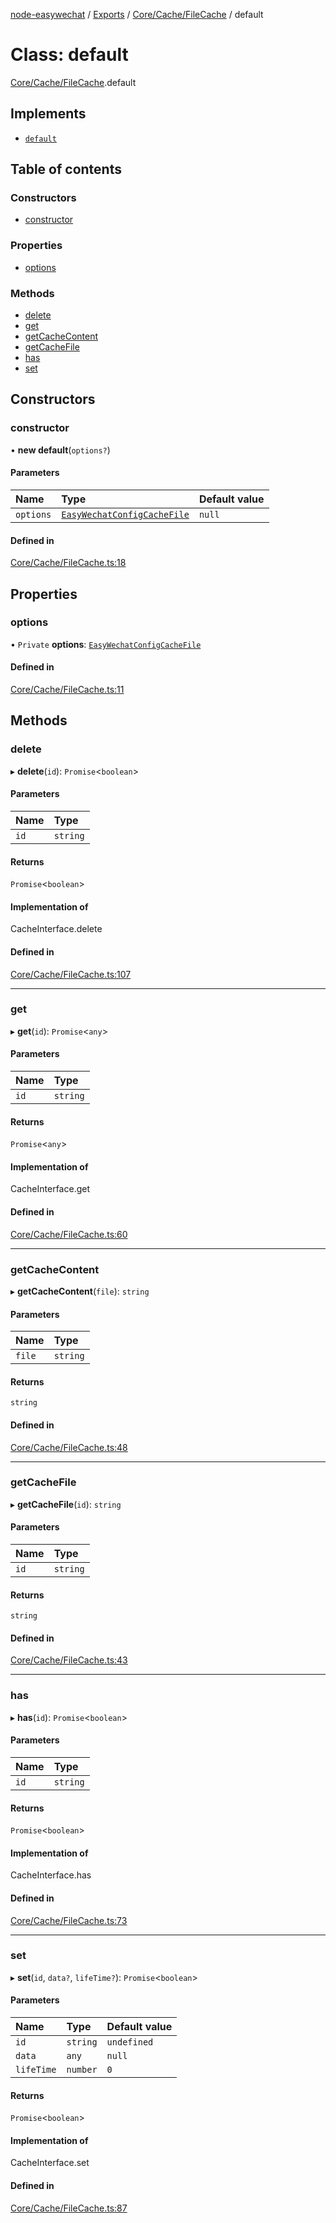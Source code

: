 [node-easywechat](../README.md) / [Exports](../modules.md) / [Core/Cache/FileCache](../modules/Core_Cache_FileCache.md) / default

# Class: default

[Core/Cache/FileCache](../modules/Core_Cache_FileCache.md).default

## Implements

- [`default`](Core_Contracts_CacheInterface.default.md)

## Table of contents

### Constructors

- [constructor](Core_Cache_FileCache.default.md#constructor)

### Properties

- [options](Core_Cache_FileCache.default.md#options)

### Methods

- [delete](Core_Cache_FileCache.default.md#delete)
- [get](Core_Cache_FileCache.default.md#get)
- [getCacheContent](Core_Cache_FileCache.default.md#getcachecontent)
- [getCacheFile](Core_Cache_FileCache.default.md#getcachefile)
- [has](Core_Cache_FileCache.default.md#has)
- [set](Core_Cache_FileCache.default.md#set)

## Constructors

### constructor

• **new default**(`options?`)

#### Parameters

| Name | Type | Default value |
| :------ | :------ | :------ |
| `options` | [`EasyWechatConfigCacheFile`](../interfaces/Core_Types.EasyWechatConfigCacheFile.md) | `null` |

#### Defined in

[Core/Cache/FileCache.ts:18](https://github.com/hpyer/node-easywechat/blob/d6465cc/src/Core/Cache/FileCache.ts#L18)

## Properties

### options

• `Private` **options**: [`EasyWechatConfigCacheFile`](../interfaces/Core_Types.EasyWechatConfigCacheFile.md)

#### Defined in

[Core/Cache/FileCache.ts:11](https://github.com/hpyer/node-easywechat/blob/d6465cc/src/Core/Cache/FileCache.ts#L11)

## Methods

### delete

▸ **delete**(`id`): `Promise`<`boolean`\>

#### Parameters

| Name | Type |
| :------ | :------ |
| `id` | `string` |

#### Returns

`Promise`<`boolean`\>

#### Implementation of

CacheInterface.delete

#### Defined in

[Core/Cache/FileCache.ts:107](https://github.com/hpyer/node-easywechat/blob/d6465cc/src/Core/Cache/FileCache.ts#L107)

___

### get

▸ **get**(`id`): `Promise`<`any`\>

#### Parameters

| Name | Type |
| :------ | :------ |
| `id` | `string` |

#### Returns

`Promise`<`any`\>

#### Implementation of

CacheInterface.get

#### Defined in

[Core/Cache/FileCache.ts:60](https://github.com/hpyer/node-easywechat/blob/d6465cc/src/Core/Cache/FileCache.ts#L60)

___

### getCacheContent

▸ **getCacheContent**(`file`): `string`

#### Parameters

| Name | Type |
| :------ | :------ |
| `file` | `string` |

#### Returns

`string`

#### Defined in

[Core/Cache/FileCache.ts:48](https://github.com/hpyer/node-easywechat/blob/d6465cc/src/Core/Cache/FileCache.ts#L48)

___

### getCacheFile

▸ **getCacheFile**(`id`): `string`

#### Parameters

| Name | Type |
| :------ | :------ |
| `id` | `string` |

#### Returns

`string`

#### Defined in

[Core/Cache/FileCache.ts:43](https://github.com/hpyer/node-easywechat/blob/d6465cc/src/Core/Cache/FileCache.ts#L43)

___

### has

▸ **has**(`id`): `Promise`<`boolean`\>

#### Parameters

| Name | Type |
| :------ | :------ |
| `id` | `string` |

#### Returns

`Promise`<`boolean`\>

#### Implementation of

CacheInterface.has

#### Defined in

[Core/Cache/FileCache.ts:73](https://github.com/hpyer/node-easywechat/blob/d6465cc/src/Core/Cache/FileCache.ts#L73)

___

### set

▸ **set**(`id`, `data?`, `lifeTime?`): `Promise`<`boolean`\>

#### Parameters

| Name | Type | Default value |
| :------ | :------ | :------ |
| `id` | `string` | `undefined` |
| `data` | `any` | `null` |
| `lifeTime` | `number` | `0` |

#### Returns

`Promise`<`boolean`\>

#### Implementation of

CacheInterface.set

#### Defined in

[Core/Cache/FileCache.ts:87](https://github.com/hpyer/node-easywechat/blob/d6465cc/src/Core/Cache/FileCache.ts#L87)
